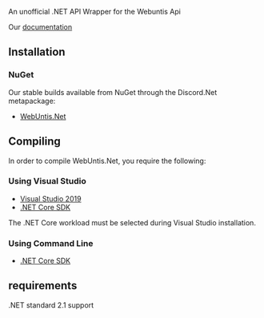 An unofficial .NET API Wrapper for the Webuntis Api

Our [documentation](/documentation/documentation.md)

## Installation
### NuGet
Our stable builds available from NuGet through the Discord.Net metapackage:
 - [WebUntis.Net](https://www.nuget.org/packages/WebUntis.Net)

## Compiling
In order to compile WebUntis.Net, you require the following:

### Using Visual Studio
- [Visual Studio 2019](https://visualstudio.microsoft.com/de/)
- [.NET Core SDK](https://www.microsoft.com/net/download/core)

The .NET Core workload must be selected during Visual Studio installation.

### Using Command Line
- [.NET Core SDK](https://www.microsoft.com/net/download/core)

## requirements
.NET standard 2.1 support